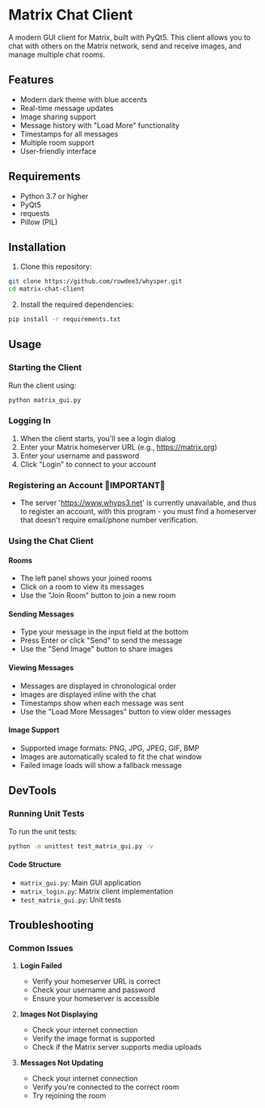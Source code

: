 # Matrix Chat Client

A modern GUI client for Matrix, built with PyQt5. This client allows you to chat with others on the Matrix network, send and receive images, and manage multiple chat rooms.

## Features

- Modern dark theme with blue accents
- Real-time message updates
- Image sharing support
- Message history with "Load More" functionality
- Timestamps for all messages
- Multiple room support
- User-friendly interface

## Requirements

- Python 3.7 or higher
- PyQt5
- requests
- Pillow (PIL)

## Installation

1. Clone this repository:
```bash
git clone https://github.com/rowdee3/whysper.git
cd matrix-chat-client
```

2. Install the required dependencies:
```bash
pip install -r requirements.txt
```

## Usage

### Starting the Client

Run the client using:
```bash
python matrix_gui.py
```

### Logging In

1. When the client starts, you'll see a login dialog
2. Enter your Matrix homeserver URL (e.g., https://matrix.org)
3. Enter your username and password
4. Click "Login" to connect to your account

### Registering an Account 🔴IMPORTANT🔴

 - The server 'https://www.whyps3.net' is currently unavailable, and thus to register an account,
   with this program - you must find a homeserver that doesn't require email/phone number verification.

### Using the Chat Client

#### Rooms
- The left panel shows your joined rooms
- Click on a room to view its messages
- Use the "Join Room" button to join a new room

#### Sending Messages
- Type your message in the input field at the bottom
- Press Enter or click "Send" to send the message
- Use the "Send Image" button to share images

#### Viewing Messages
- Messages are displayed in chronological order
- Images are displayed inline with the chat
- Timestamps show when each message was sent
- Use the "Load More Messages" button to view older messages

#### Image Support
- Supported image formats: PNG, JPG, JPEG, GIF, BMP
- Images are automatically scaled to fit the chat window
- Failed image loads will show a fallback message

## DevTools

### Running Unit Tests

To run the unit tests:
```bash
python -m unittest test_matrix_gui.py -v
```

#### Code Structure

- `matrix_gui.py`: Main GUI application
- `matrix_login.py`: Matrix client implementation
- `test_matrix_gui.py`: Unit tests

## Troubleshooting

### Common Issues

1. **Login Failed**
   - Verify your homeserver URL is correct
   - Check your username and password
   - Ensure your homeserver is accessible

2. **Images Not Displaying**
   - Check your internet connection
   - Verify the image format is supported
   - Check if the Matrix server supports media uploads

3. **Messages Not Updating**
   - Check your internet connection
   - Verify you're connected to the correct room
   - Try rejoining the room